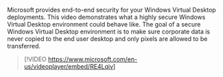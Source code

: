 Microsoft provides end-to-end security for your Windows Virtual Desktop deployments. This video demonstrates what a highly secure Windows Virtual Desktop environment could behave like. The goal of a secure Windows Virtual Desktop environment is to make sure corporate data is never copied to the end user desktop and only pixels are allowed to be transferred. 

> [!VIDEO https://www.microsoft.com/en-us/videoplayer/embed/RE4Lqiv]
